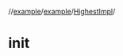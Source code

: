 //[example](../../index.md)/[example](../index.md)/[HighestImpl](index.md)/[<init>](-init-.md)



# init  

